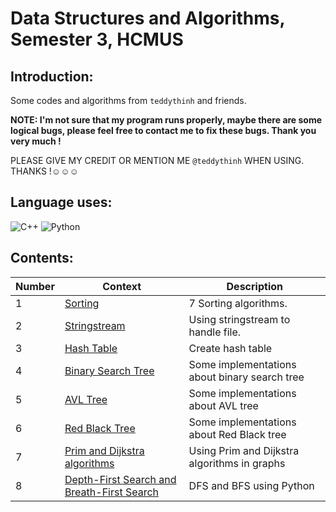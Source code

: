 # Data Structures and Algorithms, Semester 3, HCMUS

## Introduction:

Some codes and algorithms from `teddythinh` and friends. 

**NOTE: I'm not sure that my program runs properly, maybe there are some logical bugs, please feel free to contact me to fix these bugs. Thank you very much !**

PLEASE GIVE MY CREDIT OR MENTION ME `@teddythinh` WHEN USING. THANKS !☺️☺️☺️

## Language uses:
![C++](https://img.shields.io/badge/c++-%2300599C.svg?style=for-the-badge&logo=c%2B%2B&logoColor=white)
![Python](https://img.shields.io/badge/python-3670A0?style=for-the-badge&logo=python&logoColor=ffdd54)

## Contents:

|Number| Context                                                                                                                           | Description |
| -----| -----------                                                                                                                       | ----------- |
|  1   | [Sorting](https://github.com/teddythinh/Data-Structures-and-Algorithms/blob/main/SevenSortingAlgorithms.cpp)                      | 7 Sorting algorithms. |
|  2   | [Stringstream](https://github.com/teddythinh/Data-Structures-and-Algorithms/blob/main/fileHandling.cpp)                           | Using stringstream to handle file.
|  3   | [Hash Table](https://github.com/teddythinh/Data-Structures-and-Algorithms/blob/main/hashTable.cpp)                                | Create hash table
|  4   | [Binary Search Tree](https://github.com/teddythinh/Data-Structures-and-Algorithms/blob/main/BST.cpp)                              | Some implementations about binary search tree
|  5   | [AVL Tree](https://github.com/teddythinh/Data-Structures-and-Algorithms/blob/main/AVL.cpp)                                        | Some implementations about AVL tree
|  6   | [Red Black Tree](https://github.com/teddythinh/Data-Structures-and-Algorithms/blob/main/RBT.cpp)                                  | Some implementations about Red Black tree
|  7   | [Prim and Dijkstra algorithms](https://github.com/teddythinh/Data-Structures-and-Algorithms/blob/main/Prim_Dijkstra.cpp)          | Using Prim and Dijkstra algorithms in graphs
|  8   | [Depth-First Search and Breath-First Search](https://github.com/teddythinh/Data-Structures-and-Algorithms/blob/main/DFSandBFS.py) | DFS and BFS using Python
